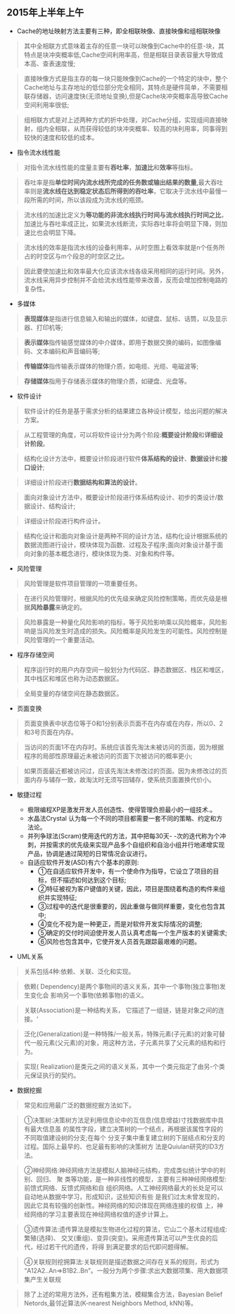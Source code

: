 ## 2015年上半年上午

- Cache的地址映射方法主要有三种，即全相联映像、直接映像和组相联映像

>其中全相联方式意味着主存的任意一块可以映像到Cache中的任意-块，其特点是块冲突概率低,Cache空间利用率高，但是相联目录表容量大导致成本高、查表速度慢;

>直接映像方式是指主存的每一块只能映像到Cache的一个特定的块中，整个Cache地址与主存地址的低位部分完全相同，其特点是硬件简单，不需要相联存储器，访问速度快(无须地址变换),但是Cache块冲突概率高导致Cache空间利用率很低;

>组相联方式是对上述两种方式的折中处理，对Cache分组，实现组间直接映射，组内全相联，从而获得较低的块冲突概率、较高的块利用率，同事得到较快的速度和较低的成本。

- 指令流水线性能

>对指令流水线性能的度量主要有**吞吐率**，**加速比**和**效率**等指标。

>吞吐率是指**单位时间内流水线所完成的任务数或输出结果的数量**,最大吞吐率则是**流水线在达到稳定状态后所得到的吞吐率**，它取决于流水线中最慢一段所需的时间，所以该段成为流水线的瓶颈。

>流水线的加速比定义为**等功能的非流水线执行时间与流水线执行时间之比**，加速比与吞吐率成正比，如果流水线断流，实际吞吐率将会明显下降，则加速比也会明显下降。

>流水线的效率是指流水线的设备利用率，从时空图上看效率就是n个任务所占的时空区与m个段总的时空区之比。

>因此要使加速比和效率最大化应该流水线各级采用相同的运行时间。另外，流水线采用异步控制并不会给流水线性能带来改善，反而会增加控制电路的复杂性。

- 多媒体

>**表现媒体**是指进行信息输入和输出的媒体，如键盘、鼠标、话筒，以及显示器、打印机等; 

>**表示媒体**指传输感觉媒体的中介媒体，即用于数据交换的编码，如图像编码、文本编码和声音编码等;

>**传输媒体**指传输表示媒体的物理介质，如电缆、光缆、电磁波等;

>**存储媒体**指用于存储表示媒体的物理介质，如硬盘、光盘等。

- 软件设计

>软件设计的任务是基于需求分析的结果建立各种设计模型，给出问题的解决方案。

>从工程管理的角度，可以将软件设计分为两个阶段:**概要设计阶段**和**详细设计阶段**。

>结构化设计方法中，概要设计阶段进行软件**体系结构的设计**、**数据设计**和**接口设计**;

>详细设计阶段进行**数据结构和算法的设计**。

>面向对象设计方法中，概要设计阶段进行体系结构设计、初步的类设计/数据设计、结构设计;

>详细设计阶段进行构件设计。

>结构化设计和面向对象设计是两种不同的设计方法，结构化设计根据系统的数据流图进行设计，模块体现为函数、过程及子程序;面向对象设计基于面向对象的基本概念进行，模块体现为类、对象和构件等。

- 风险管理

>风险管理是软件项目管理的一项重要任务。

>在进行风险管理时，根据风险的优先级来确定风险控制策略，而优先级是根据**风险暴露**来确定的。

>风险暴露是一种量化风险影响的指标，等于风险影响乘以风险概率，风险影响是当风险发生时造成的损失。风险概率是风险发生的可能性。风险控制是风险管理的一个重要活动。

- 程序存储空间

>程序运行时的用户内存空间一般划分为代码区、静态数据区、栈区和堆区，其中栈区和堆区也称为动态数据区。

>全局变量的存储空间在静态数据区。

- 页面变换

>页面变换表中状态位等于0和1分别表示页面不在内存或在内存，所以0、2和3号页面在内存。

>当访问的页面1不在内存时。系统应该首先淘汰未被访问的页面，因为根据程序的局部性原理最近未被访问的页面下次被访问的概率更小;

>如果页面最近都被访问过，应该先淘汰未修改过的页面。因为未修改过的页面内存与辅存一致，故淘汰时无须写回辅存，使系统页面置换代价小。

- 敏捷过程

	- 极限编程XP是激发开发人员创造性、使得管理负担最小的一组技术.。
	- 水晶法Crystal 认为每一个不同的项目都需要一套不同的策略、约定和方法论。
	- 并列争球法(Scram)使用迭代的方法，其中把每30天- -次的迭代称为个冲刺，并按需求的优先级来实现产品多个自组织和自治小组并行地递增实现产品，协调是通过简短的日常情况会议进行。
	- 自适应软件开发(ASD)有六个基本的原则:
		- ①在自适应软件开发中，有一个使命作为指导，它设立了项目的目标，但不描述如何达到这个目标;
		- ②特征被视为客户键值的关键，因此，项目是围绕着构造的构件来组织并实现特征;
		- ③过程中的迭代是很重要的，因此重做与做同样重要，变化也包含其中;
		- ④变化不视为是一种更正，而是对软件开发实际情况的调整;
		- ⑤确定的交付时间迫使开发人员认真考虑每一个生产版本的关键需求;
		- ⑥风险也包含其中，它使开发人员首先跟踪最艰难的问题。

- UML关系

> 关系包括4种:依赖、关联、泛化和实现。

> 依赖( Dependency)是两个事物间的语义关系，其中一个事物(独立事物)发生变化会
影响另一个事物(依赖事物)的语义。

> 关联(Association)是一种结构关系， 它描述了一组链，链是对象之间的连接。‘
 
> 泛化(Generalization)是一种特殊/一般关系，特殊元素(子元素)的对象可替代一般元素(父元素)的对象，用这种方法，子元素共享了父元素的结构和行为。

> 实现( Realization)是类元之间的语义关系，其中一个类元指定了由另-个类元保证执行的契约。
 
- 数据挖掘

>常见和应用最广泛的数据挖掘方法如下。

>①决策树:决策树方法足利用信息论中的互信息(信息增益)寸找数据库中具有最大信息虽
的属性字段，建立决策树的一个结点，再根据该属性字段的不同取值建设树的分支;在每个
分支子集中重复建立树的下层结点和分支的过程。国际上最早的、也足最有影响的决策树方
法是Quiulan研究的ID3方法。

>②神经网络:神经网络方法是模拟人脑神经元结构，完成类似统计学中的判别、回归、 聚
类等功能，是一种非线性的模型，主要有三种神经网络模型:前馈式网络、反馈式网络和自
组织网络。人工神经网络最大的长处足可以自动地从数据中学习，形成知识，这些知识有些
是我们过太未曾发现的，因此它具有较强的创新性。神经网络的知识体现在网络连接的权值
上，神经网络的学习主要表现在神经网络权值的逐步计算上。

>③遗传算法:遗传算法是模拟生物进化过程的算法，它山二个基木过程组成:繁殖(选择)、
交叉(重组)、变异(突变)。采用遗传算法可以产生优良的后代，经过若干代的遗传，将得
到满足要求的后代即问题得解。

>④关联规则挖拥算法:关联规则是描述数据之间存在关系的规则，形式为
“A12A2..An=>B1B2..Bn”。一般分为两个步骤:求出大数据项集、用大数据项集产生关联规

>除了上述的常用方法外，还有粗集方法，模糊集合方法，Bayesian Belief Netords,最邻近算法(K-nearest Neighbors Method, kNN)等。